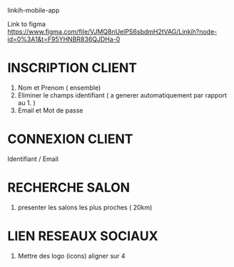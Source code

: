 linkih-mobile-app

Link to figma
https://www.figma.com/file/VJMQ8nUelPS6sbdmH2tVAG/Linkih?node-id=0%3A1&t=F95YHNBR836QJDHa-0

# INSCRIPTION CLIENT

1. Nom et Prenom ( ensemble)
2. Eliminer le champs identifiant ( a generer automatiquement par rapport au 1. )
3. Email et Mot de passe

# CONNEXION CLIENT 
Identifiant / Email

# RECHERCHE SALON
1. presenter les salons les plus proches ( 20km)


# LIEN RESEAUX SOCIAUX
1. Mettre des logo (icons) aligner sur 4
